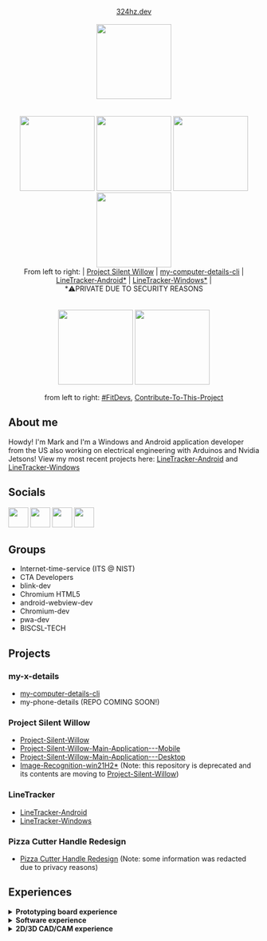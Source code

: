 <p align="center">
  <a align="center" href="https://324hz.dev">324hz.dev</a><br/><br/>
  <a href="https://324hz.dev/"><img src="https://avatars.githubusercontent.com/u/92825997?v=4](https://user-images.githubusercontent.com/92825997/213838045-1aa2944b-5dc5-4b90-84b8-4690de5261b8.png" width="150"/></a><br><br><br>
  <a href="https://github.com/stars/win21H2/lists/project-silent-willow"><img src="https://user-images.githubusercontent.com/92825997/195734501-5d8fcb99-fd95-46bd-987f-cd71f425e52b.png" width="150"/></a>
  <a href="https://github.com/win21H2/my-computer-details-cli"><img src="https://user-images.githubusercontent.com/92825997/227761229-162307ff-8130-4981-9e2f-09eb19f069fd.png" width="150"/></a>
  <a href="https://github.com/win21H2/LineTracker-Android"><img src="https://user-images.githubusercontent.com/92825997/227760896-074940be-aa30-44db-ac13-11a4b9432875.png" width="150"/></a>
  <a href="https://github.com/win21H2/LineTracker-Windows"><img src="https://user-images.githubusercontent.com/92825997/227760896-074940be-aa30-44db-ac13-11a4b9432875.png" width="150"/></a>
  <br>From left to right:
    | <a href="https://github.com/stars/win21H2/lists/project-silent-willow">Project Silent Willow</a> |
    <a href="https://github.com/win21H2/my-computer-details-cli">my-computer-details-cli</a> |
    <a href="https://github.com/win21H2/LineTracker-Android">LineTracker-Android*</a> |
    <a href="https://github.com/win21H2/LineTracker-Windows">LineTracker-Windows*</a> |
  <br>*⚠️PRIVATE DUE TO SECURITY REASONS
  <br><br><br>
  <a href="https://github.com/FitDevs-withKat"><img src="https://user-images.githubusercontent.com/92825997/195959293-a02e7dca-014f-4de7-9bd7-32200005276c.png" width="150"/></a>
  <a href="https://github.com/Syknapse/Contribute-To-This-Project"><img src="https://user-images.githubusercontent.com/92825997/227754096-bcb46935-fe6f-475b-93d9-0a7f6eae2cae.png" width="150"/></a>
</p>

<p align="center">from left to right:
 <a href="https://github.com/FitDevs-withKat">#FitDevs</a>, 
 <a href="https://github.com/Syknapse/Contribute-To-This-Project">Contribute-To-This-Project</a>
</p>

## About me

Howdy! I'm Mark and I'm a Windows and Android application developer from the US also working on electrical engineering with Arduinos and Nvidia Jetsons! View my most recent projects here: <a href="https://github.com/win21H2/LineTracker-Android">LineTracker-Android</a> and <a href="https://github.com/win21H2/LineTracker-Windows">LineTracker-Windows</a>

## Socials
<p>
  <a href="https://stackoverflow.com/users/19235706/324hz"><img src="https://user-images.githubusercontent.com/92825997/227754440-635b614d-5d0c-49f4-9262-06cf97353150.png" width=40/></a>
  <a href="https://www.linkedin.com/in/mark-pushinsky/"><img src="https://user-images.githubusercontent.com/92825997/227754451-d57ac443-48fd-49b4-b16c-71ca9b1e3e70.png" width=40/></a>
  <a href="https://twitter.com/win21H2"><img src="https://user-images.githubusercontent.com/92825997/227754428-1c7084c7-57db-4f06-bd47-53bcfc57b2fa.png" width=40/></a>
  <a href="https://www.youtube.com/channel/UCIxhTC2VeyZOCZZvmP-zLDg"><img src="https://user-images.githubusercontent.com/92825997/227754435-66c890b7-e6a1-4a5c-9b6d-c48d9eb542a2.png" width=40/></a>
</p>

## Groups
 - Internet-time-service (ITS @ NIST)<br>
 - CTA Developers<br>
 - blink-dev<br>
 - Chromium HTML5<br>
 - android-webview-dev<br>
 - Chromium-dev<br>
 - pwa-dev<br>
 - BISCSL-TECH<br>

## Projects
### my-x-details
 - <a href="https://github.com/win21H2/my-computer-details-cli">my-computer-details-cli</a>
 - my-phone-details (REPO COMING SOON!)

### Project Silent Willow
 - <a href="https://github.com/win21H2/Project-Silent-Willow">Project-Silent-Willow</a>
 - <a href="https://github.com/win21H2/Project-Silent-Willow-Main-Application---Mobile">Project-Silent-Willow-Main-Application---Mobile</a>
 - <a href="https://github.com/win21H2/Project-Silent-Willow-Main-Application---Desktop-CLI">Project-Silent-Willow-Main-Application---Desktop</a>
 - <a href="https://github.com/win21H2/Image-Recognition-win21H2">Image-Recognition-win21H2*</a>
(Note: this repository is deprecated and its contents are moving to <a href="https://github.com/win21H2/Project-Silent-Willow">Project-Silent-Willow</a>)

### LineTracker
 - <a href="https://github.com/win21H2/LineTracker-Android">LineTracker-Android</a>
 - <a href="https://github.com/win21H2/LineTracker-Windows">LineTracker-Windows</a>

### Pizza Cutter Handle Redesign
 - <a href="https://github.com/win21H2/win21H2/blob/main/The%20Pizza%20Cutter%20Project%20-%20Handle%20Redesign.pdf">Pizza Cutter Handle Redesign</a> (Note: some information was redacted due to privacy reasons)

## Experiences
<details>
<summary><b>Prototyping board experience</b></summary>

 - Nvidia Jetson Nano
 - Google Coral
 - Arduino Uno/Uno Mini
 - Arduino Pro Mini
 - Arduino Pro Micro
 - Arduino Mega 2560
 - Arduino Leonardo
 - Raspberry pi Zero 2W
 - Raspberry pi Pico
 - ESP32 devkitC
 - Lattepanda Alpha
 - Intel Edison
</details>

<details>
<summary><b>Software experience</b></summary>
  
 - Visual Studio 2022
 - Visual Studio 2022 (Preview)
 - Visual Studio Code (Insiders)
 - Android Studio (Beta)
 - GitHub Desktop
 - Arduino IDE (1.8.9 & 2.0.0)
 - Mu Editor
 - Microsoft Power Automate
 - Watch Face Studio
</details>

<details>
<summary><b>2D/3D CAD/CAM experience</b></summary>

 - Ultimaker CURA
 - LTspice XVII
 - KiCAD
 - OpenSim
 - Autodesk Fusion 360
 - Autodesk MoldFlow
 - Autodesk Structural Bridge Design 2022
 - OnShape
 - Blender
 - Flashprint
 - Vernier Graphical Analysis
 - 2D Design
 - SESSA (by NIST)
 - Desmos
 - MoluCAD
</details>
